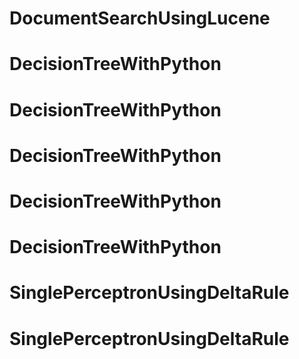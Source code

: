 # DocumentSearchUsingLucene
# DecisionTreeWithPython
# DecisionTreeWithPython
# DecisionTreeWithPython
# DecisionTreeWithPython
# DecisionTreeWithPython
# SinglePerceptronUsingDeltaRule
# SinglePerceptronUsingDeltaRule
